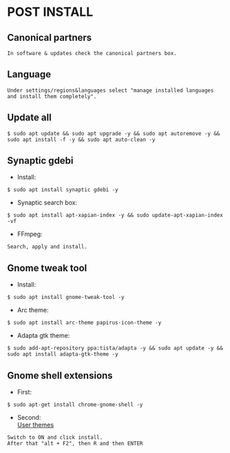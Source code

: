 # POST INSTALL

## Canonical partners
```
In software & updates check the canonical partners box.
```
## Language
```
Under settings/regions&languages select "manage installed languages and install them completely".
```
## Update all
```
$ sudo apt update && sudo apt upgrade -y && sudo apt autoremove -y && sudo apt install -f -y && sudo apt auto-clean -y
```
## Synaptic gdebi
* Install:
```
$ sudo apt install synaptic gdebi -y
```
* Synaptic search box:
```
$ sudo apt install apt-xapian-index -y && sudo update-apt-xapian-index -vf
```
* FFmpeg:
```
Search, apply and install.
```
## Gnome tweak tool
* Install:
```
$ sudo apt install gnome-tweak-tool -y
```
* Arc theme:
```
$ sudo apt install arc-theme papirus-icon-theme -y
```
* Adapta gtk theme:

```
$ sudo add-apt-repository ppa:tista/adapta -y && sudo apt update -y && sudo apt install adapta-gtk-theme -y
```
## Gnome shell extensions
* First:
```
$ sudo apt-get install chrome-gnome-shell -y
```
* Second:<br>
[User themes](https://extensions.gnome.org/extension/19/user-themes/)
```
Switch to ON and click install.
After that "alt + F2", then R and then ENTER
```